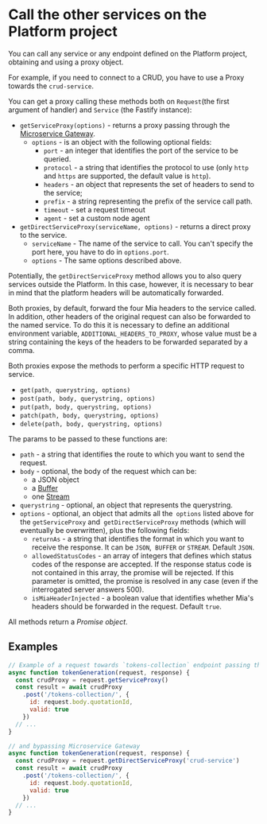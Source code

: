 # Call the other services on the Platform project

You can call any service or any endpoint defined on the Platform project, obtaining and using a proxy object.

For example, if you need to connect to a CRUD, you have to use a Proxy towards the `crud-service`.

You can get a proxy calling these methods both on `Request`(the first argument of handler) and `Service` (the Fastify instance):

* `getServiceProxy(options)` - returns a proxy  passing through the [Microservice Gateway](https://docs.mia-platform.eu/runtime_suite/microservice-gateway/).
    * `options` - is an object with the following optional fields:
        * `port` - an integer that identifies the port of the service to be queried.
        * `protocol` - a string that identifies the protocol to use (only `http` and `https` are supported, the default value is `http`).
        * `headers` - an object that represents the set of headers to send to the service;
        * `prefix` - a string representing the prefix of the service call path.
        * `timeout` - set a request timeout
        * `agent` - set a custom node agent
* `getDirectServiceProxy(serviceName, options)` - returns a direct proxy to the service.
    *  `serviceName` - The name of the service to call. You can't specify the port here, you have to do in `options.port`.
     * `options` - The same options described above.

Potentially, the `getDirectServiceProxy` method allows you to also query services outside the Platform. In this case, however, it is necessary to bear in mind that the platform headers will be automatically forwarded.

Both proxies, by default, forward the four Mia headers to the service called. In addition, other headers of the original request can also be forwarded to the named service. To do this it is necessary to define an additional environment variable, `ADDITIONAL_HEADERS_TO_PROXY`, whose value must be a string containing the keys of the headers to be forwarded separated by a comma.

Both proxies expose the methods to perform a specific HTTP request to service.

 * `get(path, querystring, options)`
 * `post(path, body, querystring, options)`
 * `put(path, body, querystring, options)`
 * `patch(path, body, querystring, options)`
 * `delete(path, body, querystring, options)`

The params to be passed to these functions are:

 * `path` -  a string that identifies the route to which you want to send the request.
 * `body` - optional, the body of the request which can be:
    * a JSON object
    * a [Buffer](https://nodejs.org/api/buffer.html#)
    * one [Stream](https://nodejs.org/api/stream.html)
 * `querystring` - optional, an object that represents the querystring.
 * `options` - optional, an object that admits all the` options` listed above for the `getServiceProxy` and` getDirectServiceProxy` methods (which will eventually be overwritten), plus the following fields:
    * `returnAs` - a string that identifies the format in which you want to receive the response. It can be `JSON`,` BUFFER` or `STREAM`. Default `JSON`.
    * `allowedStatusCodes` - an array of integers that defines which status codes of the response are accepted. If the response status code is not contained in this array, the promise will be rejected. If this parameter is omitted, the promise is resolved in any case (even if the interrogated server answers 500).
    * `isMiaHeaderInjected` - a boolean value that identifies whether Mia's headers should be forwarded in the request. Default `true`.

All methods return a *Promise object*.

## Examples
```js
// Example of a request towards `tokens-collection` endpoint passing through Microservice Gateway
async function tokenGeneration(request, response) {
  const crudProxy = request.getServiceProxy()
  const result = await crudProxy
    .post('/tokens-collection/', {
      id: request.body.quotationId,
      valid: true
    })
  // ...
}
```
```js
// and bypassing Microservice Gateway
async function tokenGeneration(request, response) {
  const crudProxy = request.getDirectServiceProxy('crud-service')
  const result = await crudProxy
    .post('/tokens-collection/', {
      id: request.body.quotationId,
      valid: true
    })
  // ...
}
```
